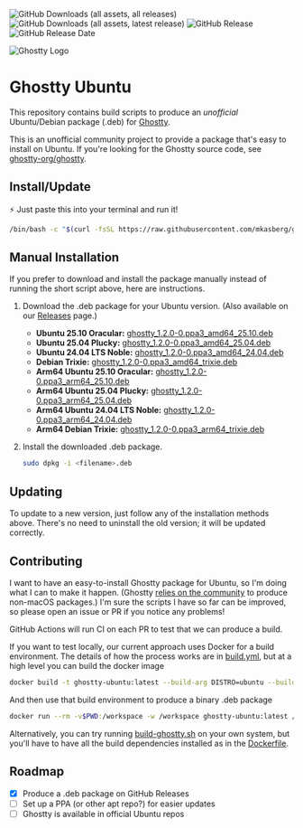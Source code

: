 
![GitHub Downloads (all assets, all releases)](https://img.shields.io/github/downloads/mkasberg/ghostty-ubuntu/total)
![GitHub Downloads (all assets, latest release)](https://img.shields.io/github/downloads/mkasberg/ghostty-ubuntu/latest/total)
![GitHub Release](https://img.shields.io/github/v/release/mkasberg/ghostty-ubuntu)
![GitHub Release Date](https://img.shields.io/github/release-date/mkasberg/ghostty-ubuntu)

![Ghostty Logo](ghostty-logo.png)

# Ghostty Ubuntu

This repository contains build scripts to produce an _unofficial_ Ubuntu/Debian
package (.deb) for [Ghostty](https://ghostty.org).

This is an unofficial community project to provide a package that's easy to
install on Ubuntu. If you're looking for the Ghostty source code, see
[ghostty-org/ghostty](https://github.com/ghostty-org/ghostty).

## Install/Update

:zap: Just paste this into your terminal and run it!

```sh
/bin/bash -c "$(curl -fsSL https://raw.githubusercontent.com/mkasberg/ghostty-ubuntu/HEAD/install.sh)"
```

## Manual Installation

If you prefer to download and install the package manually instead of running the short script above, here are instructions.

1. Download the .deb package for your Ubuntu version. (Also available on our [Releases](https://github.com/mkasberg/ghostty-ubuntu/releases) page.)
    - **Ubuntu 25.10 Oracular:** [ghostty_1.2.0-0.ppa3_amd64_25.10.deb](https://github.com/mkasberg/ghostty-ubuntu/releases/download/1.2.0-0-ppa3/ghostty_1.2.0-0.ppa3_amd64_25.10.deb)
    - **Ubuntu 25.04 Plucky:** [ghostty_1.2.0-0.ppa3_amd64_25.04.deb](https://github.com/mkasberg/ghostty-ubuntu/releases/download/1.2.0-0-ppa3/ghostty_1.2.0-0.ppa3_amd64_25.04.deb)
    - **Ubuntu 24.04 LTS Noble:** [ghostty_1.2.0-0.ppa3_amd64_24.04.deb](https://github.com/mkasberg/ghostty-ubuntu/releases/download/1.2.0-0-ppa3/ghostty_1.2.0-0.ppa3_amd64_24.04.deb)
    - **Debian Trixie:** [ghostty_1.2.0-0.ppa3_amd64_trixie.deb](https://github.com/mkasberg/ghostty-ubuntu/releases/download/1.2.0-0-ppa3/ghostty_1.2.0-0.ppa3_amd64_trixie.deb)
    - **Arm64 Ubuntu 25.10 Oracular:** [ghostty_1.2.0-0.ppa3_arm64_25.10.deb](https://github.com/mkasberg/ghostty-ubuntu/releases/download/1.2.0-0-ppa3/ghostty_1.2.0-0.ppa3_arm64_25.10.deb)
    - **Arm64 Ubuntu 25.04 Plucky:** [ghostty_1.2.0-0.ppa3_arm64_25.04.deb](https://github.com/mkasberg/ghostty-ubuntu/releases/download/1.2.0-0-ppa3/ghostty_1.2.0-0.ppa3_arm64_25.04.deb)
    - **Arm64 Ubuntu 24.04 LTS Noble:** [ghostty_1.2.0-0.ppa3_arm64_24.04.deb](https://github.com/mkasberg/ghostty-ubuntu/releases/download/1.2.0-0-ppa3/ghostty_1.2.0-0.ppa3_arm64_24.04.deb)
    - **Arm64 Debian Trixie:** [ghostty_1.2.0-0.ppa3_arm64_trixie.deb](https://github.com/mkasberg/ghostty-ubuntu/releases/download/1.2.0-0-ppa3/ghostty_1.2.0-0.ppa3_arm64_trixie.deb)
2. Install the downloaded .deb package.

   ```sh
   sudo dpkg -i <filename>.deb
   ```
## Updating

To update to a new version, just follow any of the installation methods above. There's no need to uninstall the old version; it will be updated correctly.

## Contributing

I want to have an easy-to-install Ghostty package for Ubuntu, so I'm doing what
I can to make it happen. (Ghostty [relies on the
community](https://ghostty.org/docs/install/binary) to produce non-macOS
packages.) I'm sure the scripts I have so far can be improved, so please open an
issue or PR if you notice any problems!

GitHub Actions will run CI on each PR to test that we can produce a build.

If you want to test locally, our current approach uses Docker for a build
environment. The details of how the process works are in
[build.yml](.github/workflows//build.yml), but at a high level you can build the
docker image

```bash
docker build -t ghostty-ubuntu:latest --build-arg DISTRO=ubuntu --build-arg DISTRO_VERSION=24.10 .
```

And then use that build environment to produce a binary .deb package

```bash
docker run --rm -v$PWD:/workspace -w /workspace ghostty-ubuntu:latest /bin/bash build-ghostty.sh
```

Alternatively, you can try running [build-ghostty.sh](build-ghostty.sh) on your
own system, but you'll have to have all the build dependencies installed as in
the [Dockerfile](Dockerfile).

## Roadmap

- [x] Produce a .deb package on GitHub Releases
- [ ] Set up a PPA (or other apt repo?) for easier updates
- [ ] Ghostty is available in official Ubuntu repos
